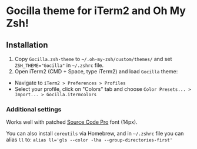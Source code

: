 # Gocilla theme for iTerm2 and Oh My Zsh!

## Installation

1. Copy `Gocilla.zsh-theme` to `~/.oh-my-zsh/custom/themes/` and set `ZSH_THEME="Gocilla"` in `~/.zshrc` file.
2. Open iTerm2 (CMD + Space, type iTerm2) and load `Gocilla` theme:
- Navigate to `iTerm2 > Preferences > Profiles`
- Select your profile, click on "Colors" tab and choose `Color Presets... > Import... > Gocilla.itermcolors`

### Additional settings

Works well with patched [Source Code Pro](https://github.com/powerline/fonts/blob/master/SourceCodePro/Source%20Code%20Pro%20for%20Powerline.otf) font (14px).

You can also install `coreutils` via Homebrew, and in `~/.zshrc` file you can alias `ll` to:
`alias ll='gls --color -lha --group-directories-first'`
